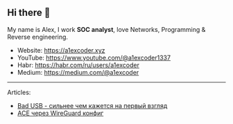 ## Hi there 👋

My name is Alex, I work **SOC analyst**, love Networks, Programming & Reverse engineering.

- Website: https://a1excoder.xyz
- YouTube: https://www.youtube.com/@a1excoder1337
- Habr: https://habr.com/ru/users/a1excoder
- Medium: https://medium.com/@a1excoder

---

Articles:
- [Bad USB - сильнее чем кажется на первый взгляд](https://a1excoder.xyz/bad-usb-silnee-chem-kazhetsia-na-pervyi-vzgliad.html)
- [ACE через WireGuard конфиг](https://a1excoder.xyz/ace-cherez-wireguard-konfig.html)
